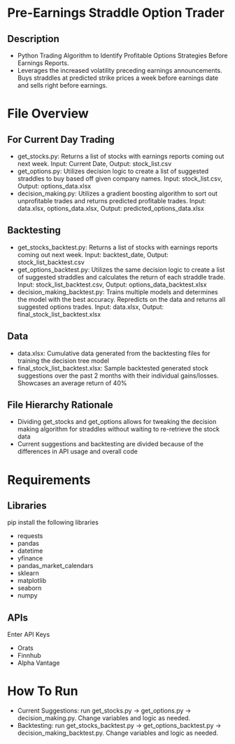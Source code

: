 # Pre-Earnings Straddle Option Trader
## Description
- Python Trading Algorithm to Identify Profitable Options Strategies Before Earnings Reports.
- Leverages the increased volatility preceding earnings announcements. Buys straddles at predicted strike prices a week before earnings date and sells right before earnings.

# File Overview
## For Current Day Trading
- get_stocks.py: Returns a list of stocks with earnings reports coming out next week. Input: Current Date, Output: stock_list.csv
- get_options.py: Utilizes decision logic to create a list of suggested straddles to buy based off given company names. Input: stock_list.csv, Output: options_data.xlsx
- decision_making.py: Utilizes a gradient boosting algorithm to sort out unprofitable trades and returns predicted profitable trades. Input: data.xlsx, options_data.xlsx, Output: predicted_options_data.xlsx

## Backtesting
- get_stocks_backtest.py: Returns a list of stocks with earnings reports coming out next week. Input: backtest_date, Output: stock_list_backtest.csv
- get_options_backtest.py: Utilizes the same decision logic to create a list of suggested straddles and calculates the return of each straddle trade. Input: stock_list_backtest.csv, Output: options_data_backtest.xlsx
- decision_making_backtest.py: Trains multiple models and determines the model with the best accuracy. Repredicts on the data and returns all suggested options trades. Input: data.xlsx, Output: final_stock_list_backtest.xlsx
  
## Data
- data.xlsx: Cumulative data generated from the backtesting files for training the decision tree model
- final_stock_list_backtest.xlsx: Sample backtested generated stock suggestions over the past 2 months with their individual gains/losses. Showcases an average return of 40%

## File Hierarchy Rationale
- Dividing get_stocks and get_options allows for tweaking the decision making algorithm for straddles without waiting to re-retrieve the stock data
- Current suggestions and backtesting are divided because of the differences in API usage and overall code

# Requirements
## Libraries
pip install the following libraries
- requests
- pandas
- datetime
- yfinance
- pandas_market_calendars
- sklearn
- matplotlib
- seaborn
- numpy

## APIs
Enter API Keys
- Orats
- Finnhub
- Alpha Vantage

# How To Run
- Current Suggestions: run get_stocks.py -> get_options.py -> decision_making.py. Change variables and logic as needed.
- Backtesting: run get_stocks_backtest.py -> get_options_backtest.py -> decision_making_backtest.py. Change variables and logic as needed.
